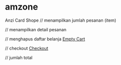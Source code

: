 # amzone
Anzi Card Shope
// menampilkan jumlah pesanan (item)
<span class='simpleCart_quantity'></span>

// menampilkan detail pesanan
<span class='simpleCart_items'></span>

// menghapus daftar belanja
<a class='simpleCart_empty' href='javascript:;'>Empty Cart</a>

// checkout
<a class='simpleCart_checkout' href='javascript:;'>Checkout</a>

// jumlah total
<span class='simpleCart_total'></span>
